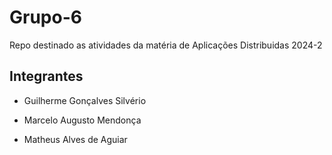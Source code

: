 # Grupo-6

Repo destinado as atividades da matéria de Aplicações Distribuidas 2024-2

## Integrantes

- Guilherme Gonçalves Silvério

- Marcelo Augusto Mendonça

- Matheus Alves de Aguiar
